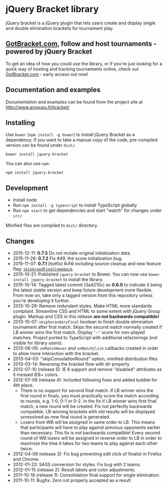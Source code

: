 # jQuery Bracket library

jQuery bracket is a jQuery plugin that lets users create and display single and
double elimination brackets for tournament play.


## [GotBracket.com](http://www.gotbracket.com/), follow and host tournaments - powered by jQuery Bracket

To get an idea of how you could use the library, or if you're just looking for a quick way of hosting and tracking tournaments online, check out [GotBracket.com](http://www.gotbracket.com/) - early access out now!


## Documentation and examples

Documentation and examples can be found from the project site at http://www.aropupu.fi/bracket/


## Installing

Use `bower` (`npm install -g bower`) to install jQuery Bracket as a
dependency. If you want to take a manual copy of the code, pre-compiled
version can be found under `dist/`.

`bower install jquery-bracket`

You can also use `npm`:

`npm install jquery-bracket`


## Development

*   Install node
*   Run `npm install -g typescript` to install TypeScript globally
*   Run `npm start` to get dependencies and start "watch" for changes under `src/`

Minified files are compiled to `dist/` directory.


## Changes

*   2015-12-11: **0.7.3** Do not mutate original initialization data.
*   2015-11-26: **0.7.2** Fix #49, the score initialization bug.
*   2015-11-07: **0.7.1** (hotfix) ~~0.7.0~~ including source cleanup and new feature flag:
    [`skipGrandFinalComeback`](http://www.aropupu.fi/bracket/#noGrandFinalComeback).
*   2015-10-21: Published `jquery-bracket` to Bower. You can now use
    `bower install jquery-bracket` to install the library.
*   2015-10-14: Tagged latest commit (3a4210c) as **0.6.0** to indicate it
    being the latest stable version and keep future development more flexible.
    From now on, take only a tagged version from this repository unless you're
    developing it further.
*   2013-10-29: Remove redundant styles. Make HTML more standards compliant.
    Streamline CSS and HTML to some extent with jQuery Group plugin. Markup
    and CSS in this release **are not backwards compatible!**
*   2013-10-07: `skipSecondaryFinal` boolean to finish double elimination
    tournament after first match. Skips the second match normally created if
    LB winner wins the first match. Display '--' score for non-played matches.
    Project ported to TypeScript with additional refactorings (not visible for
    library users).
*   2013-06-05: `onMatchHover` and `onMatchClick` callbacks created in order
    to allow more interaction with the bracket.
*   2013-04-03: "skipConsolationRound" option, minified distribution files
*   2013-03-14: Reversing the bracket flow with dir property
*   2012-07-10 (release 5): IE 8 support and remove "disabled" attributes as
    it messed IE8+ colors.
*   2012-07-09 (release 4): Included following fixes and added bubble for 4th
    place.
    *   There is no support for second final match. If LB winner wins the
        first round in finals, you must practically score the match according
        to rounds, e.g. 1-0, 0-1 or 0-2. In the fix if LB winner wins first
        final match, a new round will be created. Fix not perfectly backwards
        compatible. LB winning brackets with old results will be displayed
        unresolved as new final round is generated.
    *   Losers from WB will be assigned in same order to LB. This means that
        participants will have to play against previous opponents earlier than
        necessary. This fix is not backwards compatible! Every second round of
        WB losers will be assigned in reverse order to LB in order to maximize
        the time it takes for two teams to play against each other twice.
*   2012-04-09 (release 3): Fix bug preventing edit click of finalist in
    Firefox and Chrome.
*   2012-01-23: SASS conversion for styles. Fix bug with 2 teams.
*   2012-01-15 (release 2): Result labels and color adjustments.
*   2011-10-18 (release 1): Consolidation final support for single
    elimination.
*   2011-10-11: Bugfix: Zero not properly accepted as a result
